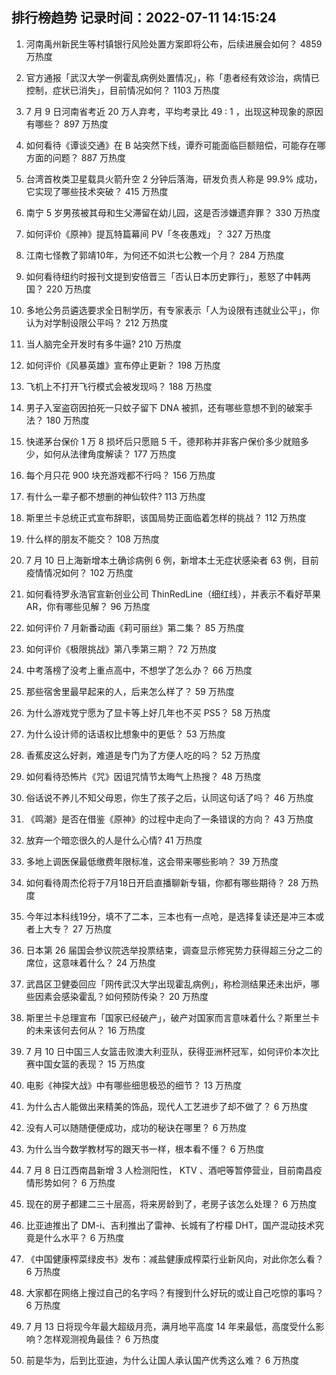 
## 排行榜趋势 记录时间：2022-07-11 14:15:24
  
  1. 河南禹州新民生等村镇银行风险处置方案即将公布，后续进展会如何？ 4859 万热度
    
  2. 官方通报「武汉大学一例霍乱病例处置情况」，称「患者经有效诊治，病情已控制，症状已消失」，目前情况如何？ 1103 万热度
    
  3. 7 月 9 日河南省考近 20 万人弃考，平均考录比 49 : 1 ，出现这种现象的原因有哪些？ 897 万热度
    
  4. 如何看待《谭谈交通》在 B 站突然下线，谭乔可能面临巨额赔偿，可能存在哪方面的问题？ 887 万热度
    
  5. 台湾首枚类卫星载具火箭升空 2 分钟后落海，研发负责人称是 99.9% 成功，它实现了哪些技术突破？ 415 万热度
    
  6. 南宁 5 岁男孩被其母和生父滞留在幼儿园，这是否涉嫌遗弃罪？ 330 万热度
    
  7. 如何评价《原神》提瓦特篇幕间 PV「冬夜愚戏」？ 327 万热度
    
  8. 江南七怪教了郭靖10年，为何还不如洪七公教一个月？ 284 万热度
    
  9. 如何看待纽约时报刊文提到安倍晋三「否认日本历史罪行」，惹怒了中韩两国？ 220 万热度
    
  10. 多地公务员遴选要求全日制学历，有专家表示「人为设限有违就业公平」，你认为对学制设限公平吗？ 212 万热度
    
  11. 当人脑完全开发时有多牛逼? 210 万热度
    
  12. 如何评价《风暴英雄》宣布停止更新？ 198 万热度
    
  13. 飞机上不打开飞行模式会被发现吗？ 188 万热度
    
  14. 男子入室盗窃因拍死一只蚊子留下 DNA 被抓，还有哪些意想不到的破案手法？ 180 万热度
    
  15. 快递茅台保价 1 万 8 损坏后只愿赔 5 千，德邦称并非客户保价多少就赔多少，如何从法律角度解读？ 177 万热度
    
  16. 每个月只花 900 块充游戏都不行吗？ 156 万热度
    
  17. 有什么一辈子都不想删的神仙软件? 113 万热度
    
  18. 斯里兰卡总统正式宣布辞职，该国局势正面临着怎样的挑战？ 112 万热度
    
  19. 什么样的朋友不能交？ 108 万热度
    
  20. 7 月 10 日上海新增本土确诊病例 6 例，新增本土无症状感染者 63 例，目前疫情情况如何？ 102 万热度
    
  21. 如何看待罗永浩官宣新创业公司 ThinRedLine（细红线），并表示不看好苹果AR，你有哪些见解？ 96 万热度
    
  22. 如何评价 7 月新番动画《莉可丽丝》第二集？ 85 万热度
    
  23. 如何评价《极限挑战》第八季第三期？ 72 万热度
    
  24. 中考落榜了没考上重点高中，不想学了怎么办？ 66 万热度
    
  25. 那些宿舍里最早起来的人，后来怎么样了？ 59 万热度
    
  26. 为什么游戏党宁愿为了显卡等上好几年也不买 PS5？ 58 万热度
    
  27. 为什么设计师的话语权比想象中的更低？ 53 万热度
    
  28. 香蕉皮这么好剥，难道是专门为了方便人吃的吗？ 52 万热度
    
  29. 如何看待恐怖片《咒》因诅咒情节太晦气上热搜？ 48 万热度
    
  30. 俗话说不养儿不知父母恩，你生了孩子之后，认同这句话了吗？ 46 万热度
    
  31. 《鸣潮》是否在借鉴《原神》的过程中走向了一条错误的方向？ 43 万热度
    
  32. 放弃一个暗恋很久的人是什么心情? 41 万热度
    
  33. 多地上调医保最低缴费年限标准，这会带来哪些影响？ 39 万热度
    
  34. 如何看待周杰伦将于7月18日开启直播聊新专辑，你都有哪些期待？ 28 万热度
    
  35. 今年过本科线19分，填不了二本，三本也有一点呛，是选择复读还是冲三本或者上大专？ 27 万热度
    
  36. 日本第 26 届国会参议院选举投票结束，调查显示修宪势力获得超三分之二的席位，这意味着什么？ 24 万热度
    
  37. 武昌区卫健委回应「网传武汉大学出现霍乱病例」，称检测结果还未出炉，哪些因素会感染霍乱？如何预防传染？ 20 万热度
    
  38. 斯里兰卡总理宣布「国家已经破产」，破产对国家而言意味着什么？斯里兰卡的未来该何去何从？ 16 万热度
    
  39. 7 月 10 日中国三人女篮击败澳大利亚队，获得亚洲杯冠军，如何评价本次比赛中国女篮的表现？ 15 万热度
    
  40. 电影《神探大战》中有哪些细思极恐的细节？ 13 万热度
    
  41. 为什么古人能做出来精美的饰品，现代人工艺进步了却不做了？ 6 万热度
    
  42. 没有人可以随随便便成功，成功的秘诀在哪里？ 6 万热度
    
  43. 为什么当今数学教材写的跟天书一样，根本看不懂？ 6 万热度
    
  44. 7 月 8 日江西南昌新增 3 人检测阳性， KTV 、酒吧等暂停营业，目前南昌疫情形势如何？ 6 万热度
    
  45. 现在的房子都建二三十层高，将来房龄到了，老房子该怎么处理？ 6 万热度
    
  46. 比亚迪推出了 DM-i、吉利推出了雷神、长城有了柠檬 DHT，国产混动技术究竟是什么水平？ 6 万热度
    
  47. 《中国健康榨菜绿皮书》发布：减盐健康成榨菜行业新风向，对此你怎么看？ 6 万热度
    
  48. 大家都在网络上搜过自己的名字吗？有搜到什么好玩的或让自己吃惊的事吗？ 6 万热度
    
  49. 7 月 13 日将现今年最大超级月亮，满月地平高度 14 年来最低，高度受什么影响？怎样观测视角最佳？ 6 万热度
    
  50. 前是华为，后到比亚迪，为什么让国人承认国产优秀这么难？ 6 万热度
    